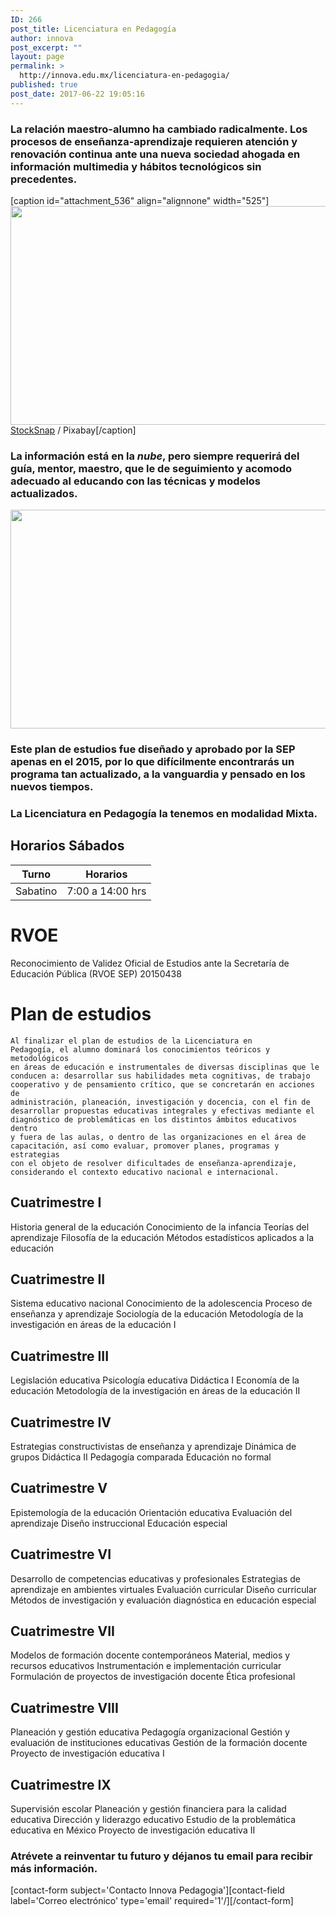 ```yaml
---
ID: 266
post_title: Licenciatura en Pedagogía
author: innova
post_excerpt: ""
layout: page
permalink: >
  http://innova.edu.mx/licenciatura-en-pedagogia/
published: true
post_date: 2017-06-22 19:05:16
---
```

### La relación maestro-alumno ha cambiado radicalmente. Los procesos de enseñanza-aprendizaje requieren atención y renovación continua ante una nueva sociedad ahogada en información multimedia y hábitos tecnológicos sin precedentes.

[caption id="attachment_536" align="alignnone" width="525"]<a href="http://innova.edu.mx/wp-content/uploads/2017/08/classroom_1503877213.jpg"><img src="http://innova.edu.mx/wp-content/uploads/2017/08/classroom_1503877213-1024x682.jpg" alt="" width="525" height="350" class="size-large wp-image-536" /></a> <a href="https://pixabay.com/users/StockSnap/">StockSnap</a> / Pixabay[/caption]

### La información está en la _nube_, pero siempre requerirá del guía, mentor, maestro, que le de seguimiento y acomodo adecuado al educando con las técnicas y modelos actualizados.

<img src="http://innova.edu.mx/wp-content/uploads/2017/08/1onorxy-ww0-1024x683.jpg" alt="" width="525" height="350" class="alignnone size-large wp-image-537" />

### Este plan de estudios fue diseñado y aprobado por la SEP apenas en el 2015, por lo que difícilmente encontrarás un programa tan actualizado, a la vanguardia y pensado en los nuevos tiempos.

### La Licenciatura en Pedagogía la tenemos en modalidad **Mixta**.

## Horarios Sábados

Turno | Horarios
---|---
Sabatino | 7:00 a 14:00 hrs

# RVOE

Reconocimiento de Validez Oficial de Estudios ante la Secretaría de Educación Pública (RVOE SEP) 20150438

# Plan de estudios

<code>Al finalizar el plan de estudios de la Licenciatura en Pedagogía, el alumno dominará los conocimientos teóricos y metodológicos en áreas de educación e instrumentales de diversas disciplinas que le conducen a: desarrollar sus habilidades meta cognitivas, de trabajo cooperativo y de pensamiento crítico, que se concretarán en acciones de administración, planeación, investigación y docencia, con el fin de desarrollar propuestas educativas integrales y efectivas mediante el diagnóstico de problemáticas en los distintos ámbitos educativos dentro y fuera de las aulas, o dentro de las organizaciones en el área de capacitación, así como evaluar, promover planes, programas y estrategias con el objeto de resolver dificultades de enseñanza-aprendizaje, considerando el contexto educativo nacional e internacional.</code>

## Cuatrimestre I

Historia general de la educación
Conocimiento de la infancia
Teorías del aprendizaje 
Filosofía de la educación
Métodos estadísticos aplicados a la educación 

## Cuatrimestre II

Sistema educativo nacional 
Conocimiento de la adolescencia 
Proceso de enseñanza y aprendizaje 
Sociología de la educación 
Metodología de la investigación en áreas de la educación I

## Cuatrimestre III 

Legislación educativa 
Psicología educativa 
Didáctica I
Economía de la educación 
Metodología de la investigación en áreas de la educación II

## Cuatrimestre IV

Estrategias constructivistas de enseñanza y aprendizaje 
Dinámica de grupos 
Didáctica II
Pedagogía comparada 
Educación no formal

## Cuatrimestre V

Epistemología de la educación 
Orientación educativa 
Evaluación del aprendizaje 
Diseño instruccional
Educación especial 

## Cuatrimestre VI 

Desarrollo de competencias educativas y profesionales
Estrategias de aprendizaje en ambientes virtuales 
Evaluación curricular
Diseño curricular
Métodos de investigación y evaluación diagnóstica en educación especial

## Cuatrimestre VII 

Modelos de formación docente contemporáneos 
Material, medios y recursos educativos 
Instrumentación e implementación curricular
Formulación de proyectos de investigación docente 
Ética profesional

## Cuatrimestre VIII

Planeación y gestión educativa 
Pedagogía organizacional 
Gestión y evaluación de instituciones educativas
Gestión de la formación docente
Proyecto de investigación educativa I

## Cuatrimestre IX

Supervisión escolar 
Planeación y gestión financiera para la calidad educativa 
Dirección y liderazgo educativo
Estudio de la problemática educativa en México
Proyecto de investigación educativa II


### <strong>Atrévete a reinventar tu futuro</strong> y déjanos tu email para recibir más información.
[contact-form subject='Contacto Innova Pedagogia'][contact-field label='Correo electrónico' type='email' required='1'/][/contact-form]

